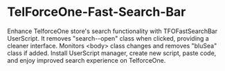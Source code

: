# TelForceOne-Fast-Search-Bar
Enhance TelforceOne store's search functionality with TFOFastSearchBar UserScript. It removes "search--open" class when clicked, providing a cleaner interface. Monitors &lt;body> class changes and removes "bluSea" class if added. Install UserScript manager, create new script, paste code, and enjoy improved search experience on TelforceOne.
